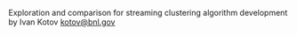 Exploration and comparison for streaming clustering algorithm development by Ivan Kotov <kotov@bnl.gov>
